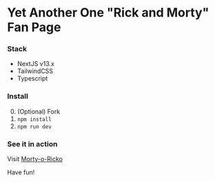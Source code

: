 # Yet Another One "Rick and Morty" Fan Page

### Stack

- NextJS v13.x
- TailwindCSS
- Typescript

### Install

0.  (Optional) Fork
1.  `npm install`
2.  `npm run dev`

### See it in action

Visit [Morty-o-Ricko](https://morty-o-ricko.vercel.app/)

Have fun!
